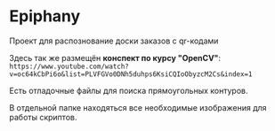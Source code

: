 # Epiphany
Проект для распознование доски заказов с qr-кодами

Здесь так же размещён __конспект по курсу "OpenCV"__: 
`https://www.youtube.com/watch?v=oc64kCbPi6o&list=PLVFGVo0DNh5duhps6KsiCQIoObyzcM2Cs&index=1`

Есть отладочные файлы для поиска прямоугольных контуров.

В отдельной папке находяться все необходимые изображения
для работы скриптов.